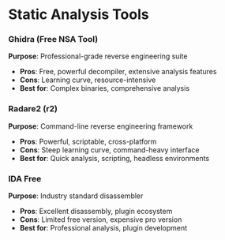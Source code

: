 # Static Analysis Tools

### Ghidra (Free NSA Tool)
**Purpose**: Professional-grade reverse engineering suite
- **Pros**: Free, powerful decompiler, extensive analysis features
- **Cons**: Learning curve, resource-intensive
- **Best for**: Complex binaries, comprehensive analysis

### Radare2 (r2)
**Purpose**: Command-line reverse engineering framework
- **Pros**: Powerful, scriptable, cross-platform
- **Cons**: Steep learning curve, command-heavy interface
- **Best for**: Quick analysis, scripting, headless environments

### IDA Free
**Purpose**: Industry standard disassembler
- **Pros**: Excellent disassembly, plugin ecosystem
- **Cons**: Limited free version, expensive pro version
- **Best for**: Professional analysis, plugin development
